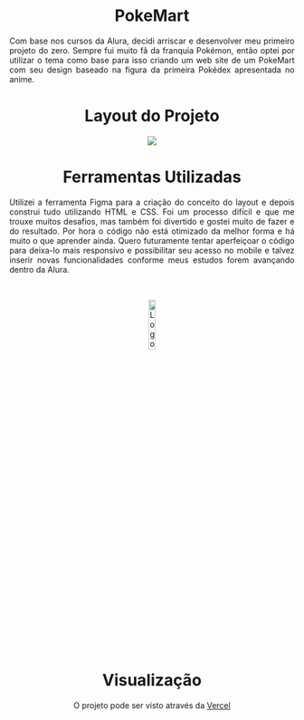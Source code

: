 <h1 align="center"> PokeMart</h1>
<p align="justify">Com base nos cursos da Alura, decidi arriscar e desenvolver meu primeiro projeto do zero. Sempre fui muito fã da franquia Pokémon, então optei por utilizar o tema como base para isso criando um web site de um PokeMart com seu design baseado na figura da primeira Pokédex apresentada no anime.</p>

<h1 align="center"> Layout do Projeto</h1>

<p align="center"><img src="https://github.com/ismandrade/pokemart/assets/134115209/e81e79d1-f130-40a6-83fb-2285857469c9"></p>

 <h1 align="center">Ferramentas Utilizadas</h1>

<p align="justify">Utilizei a ferramenta Figma para a criação do conceito do layout e depois construi tudo utilizando HTML e CSS. Foi um processo difícil e que me trouxe muitos desafios, mas também foi divertido e gostei muito de fazer e do resultado. Por hora o código não está otimizado da melhor forma e há muito o que aprender ainda. Quero futuramente tentar aperfeiçoar o código para deixa-lo mais responsivo e possibilitar seu acesso no mobile e talvez inserir novas funcionalidades conforme meus estudos forem avançando dentro da Alura.</p>
  
<br>

<p align="center"><img src="https://user-images.githubusercontent.com/134115209/243508979-3b8d91da-3168-44a2-9dd3-f40a198580a8.png" alt="Logo HTML 5 e CSS 3" width="15%"></p>

<br>
 
 <h1 align="center">Visualização</h1>
  
<p align="center">O projeto pode ser visto através da <a href="https://pokemart-one.vercel.app/index.html">Vercel</a></p>

